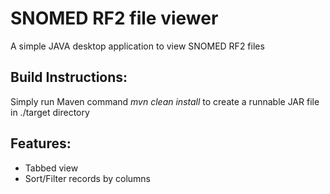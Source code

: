 # SNOMED RF2 file viewer

A simple JAVA desktop application to view SNOMED RF2 files

## Build Instructions:
Simply run Maven command _mvn clean install_ to create a runnable JAR file in ./target directory

## Features:
- Tabbed view
- Sort/Filter records by columns
